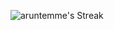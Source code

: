 ![aruntemme's Streak](https://github-readme-streak-stats.herokuapp.com/?user=aruntemme&theme=outrun&hide_border=false)
